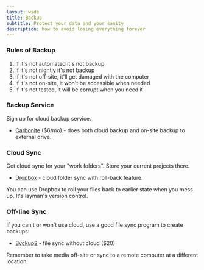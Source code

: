 ```yaml
---
layout: wide
title: Backup
subtitle: Protect your data and your sanity
description: how to avoid losing everything forever
---
```


### Rules of Backup

1. If it's not automated it's not backup
1. If it's not nightly it's not backup
1. If it's not off-site, it'll get damaged with the computer
1. If it's not on-site, it won't be accessible when needed
1. If it's not tested, it will be corrupt when you need it

### Backup Service

Sign up for cloud backup service.

- [Carbonite](https://www.carbonite.com/backup-software/buy-carbonite-safe) ($6/mo) - does both cloud backup and on-site backup to external drive.

### Cloud Sync

Get cloud sync for your "work folders". Store your current projects there.

- [Dropbox](https://dropbox.com) - cloud folder sync with roll-back feature.

You can use Dropbox to roll your files back to earlier state when you mess up. It's layman's version control.

### Off-line Sync

If you can't or won't use cloud, use a good file sync program to create backups:

- [Bvckup2](https://bvckup2.com/) - file sync without cloud ($20)

Remember to take media off-site or sync to a remote computer at a different location.
